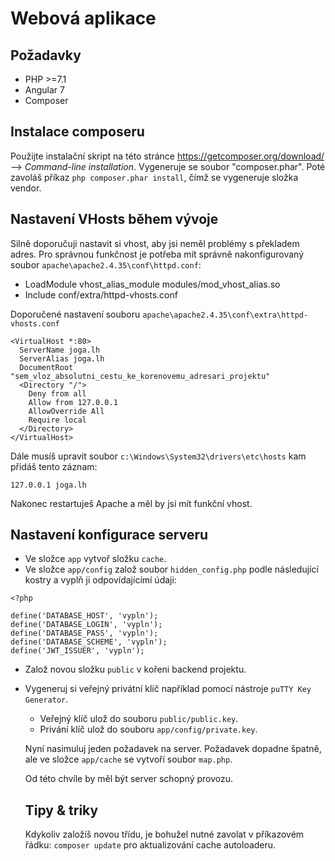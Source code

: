 # Webová aplikace

## Požadavky
- PHP >=7.1
- Angular 7
- Composer

## Instalace composeru
Použijte instalační skript na této stránce
https://getcomposer.org/download/ --> _Command-line installation_. 
Vygeneruje se soubor "composer.phar". 
Poté zavoláš příkaz `php composer.phar install`, 
čímž se vygeneruje složka vendor.

## Nastavení VHosts během vývoje
Silně doporučuji nastavit si vhost, aby jsi neměl problémy s překladem adres.
Pro správnou funkčnost je potřeba mít 
správně nakonfigurovaný soubor `apache\apache2.4.35\conf\httpd.conf`:

- LoadModule vhost_alias_module modules/mod_vhost_alias.so
- Include conf/extra/httpd-vhosts.conf

Doporučené nastavení souboru `apache\apache2.4.35\conf\extra\httpd-vhosts.conf`
```
<VirtualHost *:80>
  ServerName joga.lh
  ServerAlias joga.lh
  DocumentRoot "sem_vloz_absolutni_cestu_ke_korenovemu_adresari_projektu"
  <Directory "/">
    Deny from all
    Allow from 127.0.0.1
    AllowOverride All
    Require local
  </Directory>
</VirtualHost>
```
Dále musíš upravit soubor `c:\Windows\System32\drivers\etc\hosts` kam přidáš tento záznam:
```
127.0.0.1 joga.lh
```
Nakonec restartuješ Apache a měl by jsi mít funkční vhost.

## Nastavení konfigurace serveru
- Ve složce `app` vytvoř složku `cache`.
- Ve složce `app/config` založ soubor `hidden_config.php` 
podle následující kostry a vyplň ji odpovídajícímí údaji:
```
<?php

define('DATABASE_HOST', 'vypln');
define('DATABASE_LOGIN', 'vypln');
define('DATABASE_PASS', 'vypln');
define('DATABASE_SCHEME', 'vypln');
define('JWT_ISSUER', 'vypln');
```
- Založ novou složku `public` v kořeni backend projektu.
- Vygeneruj si veřejný privátní klíč například pomocí nástroje `puTTY Key Generator`.
  - Veřejný klíč ulož do souboru `public/public.key`.
  - Privání klíč ulož do souboru `app/config/private.key`.
  
  Nyní nasimuluj jeden požadavek na server. Požadavek dopadne špatně, 
  ale ve složce `app/cache` se vytvoří soubor `map.php`. 
  
  Od této chvíle by měl být server schopný provozu.
  
  ## Tipy & triky
  Kdykoliv založíš novou třídu, je bohužel nutné zavolat v příkazovém řádku: 
  `composer update` pro aktualizování cache autoloaderu.
  